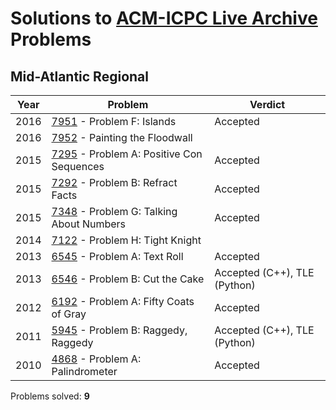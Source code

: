 # Solutions to [ACM-ICPC Live Archive](https://icpcarchive.ecs.baylor.edu) Problems

## Mid-Atlantic Regional
| Year | Problem                                  | Verdict                                  |
| ---- | ---------------------------------------- | ---------------------------------------- |
| 2016 | [7951](https://github.com/kantuni/ACM-ICPC/tree/master/7951) - Problem F: Islands | Accepted                                 |
| 2016 | [7952](https://github.com/kantuni/ACM-ICPC/tree/master/7952) - Painting the Floodwall |                                          |
| 2015 | [7295](https://github.com/kantuni/ACM-ICPC/tree/master/7295) - Problem A: Positive Con Sequences | Accepted                                 |
| 2015 | [7292](https://github.com/kantuni/ACM-ICPC/tree/master/7292) - Problem B: Refract Facts | Accepted                                 |
| 2015 | [7348](https://github.com/kantuni/ACM-ICPC/tree/master/7348) - Problem G: Talking About Numbers | Accepted                                 |
| 2014 | [7122](https://github.com/kantuni/ACM-ICPC/tree/master/7122) - Problem H: Tight Knight |                                          |
| 2013 | [6545](https://github.com/kantuni/ACM-ICPC/tree/master/6545) - Problem A: Text Roll | Accepted                                 |
| 2013 | [6546](https://github.com/kantuni/ACM-ICPC/tree/master/6546) - Problem B: Cut the Cake | Accepted (C++), TLE (Python) |
| 2012 | [6192](https://github.com/kantuni/ACM-ICPC/tree/master/6192) - Problem A: Fifty Coats of Gray | Accepted                                 |
| 2011 | [5945](https://github.com/kantuni/ACM-ICPC/tree/master/5945) - Problem B: Raggedy, Raggedy | Accepted (C++), TLE (Python) |
| 2010 | [4868](https://github.com/kantuni/ACM-ICPC/tree/master/4868) - Problem A: Palindrometer | Accepted                                 |

Problems solved: **9**
